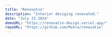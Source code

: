 ```yaml
---
title: "Renovatio"
description: "Interior desiging renovated."
date: "July 23 2024"
demoURL: "https://renovatio-design.vercel.app/"
repoURL: "https://github.com/Mshra/renovatio"
---
```

